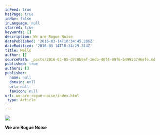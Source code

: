 ```yaml
---
inFeed: true
hasPage: true
inNav: false
inLanguage: null
starred: true
keywords: []
description: We are Rogue Noise
datePublished: '2016-03-14T18:34:45.286Z'
dateModified: '2016-03-14T18:34:29.314Z'
title: Hello
author: []
sourcePath: _posts/2016-03-05-d7c8b9ef-1edb-48f4-89f6-b4992c746efe.md
published: true
authors: []
publisher:
  name: null
  domain: null
  url: null
  favicon: null
url: we-are-rogue-noise/index.html
_type: Article

---
```

![](https://s3-us-west-2.amazonaws.com/the-grid-img/p/3573f2e6e2687c119f70d27366da964496241693.jpg)

**We are Rogue Noise**
